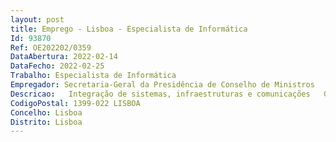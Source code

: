 ```yaml
--- 
layout: post
title: Emprego - Lisboa - Especialista de Informática
Id: 93870
Ref: OE202202/0359
DataAbertura: 2022-02-14
DataFecho: 2022-02-25
Trabalho: Especialista de Informática
Empregador: Secretaria-Geral da Presidência de Conselho de Ministros
Descricao:   Integração de sistemas, infraestruturas e comunicações   Gerir e manter redes de comunicação, sistemas, serviços e servidores, de forma segura, eficiente e fiável, com o objetivo de otimizar o funcionamento dos mesmos   Implementação e operação de plataformas centralizadas de gestão de equipamentos ativos e passivos de rede   Implementação de boas práticas   Manutenção e atualização de hardware e software   Conceção e desenvolvimento de arquitetura de redes e telecomunicações, bem como a sua manutenção   Contribuir para a definição das políticas, filosofias de desenho e requisitos das redes e sistemas e respetivas regras de segurança.
CodigoPostal: 1399-022 LISBOA
Concelho: Lisboa
Distrito: Lisboa
--- 
```

